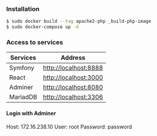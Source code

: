 ### Installation

```sh
$ sudo docker build --tag apache2-php _build-php-image
$ sudo docker-compose up -d
```
### Access to services

| Services   | Address |
| ------     | ------ |
| Symfony    | [http://localhost:8888][URLSF] |
| React      | [http://localhost:3000][URLREACT] |
| Adminer    | [http://localhost:8080][URLUIDB] |
| MariadDB   | [http://localhost:3306][URLDB] |

[URLSF]: <http://localhost:8888>
[URLREACT]: <http://localhost:3000>
[URLUIDB]: <http://localhost:8080>
[URLDB]: <http://localhost:3306>

#### Login with Adminer
Host: 172.16.238.10 
User: root 
Password: password 